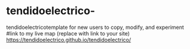 # tendidoelectrico-
tendidoelectricotemplate for new users to copy, modify, and experiment
#link to my live map (replace with link to your site)
https://tendidoelectrico.github.io/tendidoelectrico/
